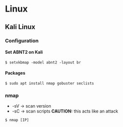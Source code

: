 # Linux

## Kali Linux

### Configuration

#### Set ABNT2 on Kali
```ShellScript
$ setxkbmap -model abnt2 -layout br
```

#### Packages
```ShellScript
$ sudo apt install nmap gobuster seclists
```

### nmap
* -sV -> scan version
* -sC -> scan scripts **CAUTION:** this acts like an attack
```ShellScript
$ nmap [IP]
```
